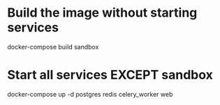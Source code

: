 # Build the image without starting services
docker-compose build sandbox

# Start all services EXCEPT sandbox
docker-compose up -d postgres redis celery_worker web

